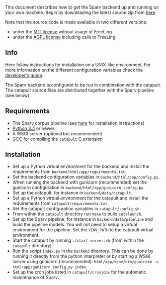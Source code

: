 This document describes how to get the Sparv backend up and running on your own machine. Begin by downloading the latest source zip from [here](https://spraakbanken.gu.se/lb/pub/sparv.dist/sparv_backend/?C=M;O=D).

Note that the source code is made available in two different versions:

* under the [MIT license](https://opensource.org/licenses/MIT) without usage of FreeLing
* under the [AGPL license](http://www.gnu.org/licenses/agpl.html) including calls to FreeLing


## Info
Here follow instructions for installation on a UNIX-like environment.
For more information on the different configuration variables check the [developer's guide](https://spraakbanken.gu.se/eng/research/infrastructure/sparv/developersguides).

The Sparv backend is configured to be run in combination with the catapult. The catapult source files are distributed together with the Sparv pipeline (see below).

## Requirements

* The Sparv corpus pipeline (see [here](https://spraakbanken.gu.se/eng/research/infrastructure/sparv/distribution/pipeline) for installation instructions)
* [Python 3.4](http://python.org/) or newer
* A WSGI server (optional but recommended)
* [GCC](http://gcc.gnu.org/install) for compiling the `catapult` C extension

## Installation

* Set up a Python virtual environment for the backend and install the requirements from `backend/html/app/requirements.txt`.
* Set the backend configuration variables in `backend/html/app/config.py`.
* When running the backend with gunicorn (recommended) set the gunicorn
  configuration in `backend/html/app/gunicorn_config.py`.
* Set up the catapult, for instance in `backend/data/catapult`.
* Set up a Python virtual environment for the catapult and install the requirements from `catapult/requirements.txt`.
* Set the catapult configuration variables in `catapult/config.sh`.
* From within the `catapult` directory run `make` to build `catalaunch`.
* Set up the Sparv pipeline, for instance in `backend/data/pipeline` and build the pipeline models.
  You will not need to setup a virtual environment for the pipeline. Set the `VENV_PATH` to the
  catapult virtual environment.
* Start the catapult by running `./start-server.sh` (from within the `catapult` directory).
* Run the script `index.py` in the `backend` directory.
  This can be done by running it directly from the python interpreter or by starting a
  WSGI server using gunicorn (recommended): `html/app/venv/bin/gunicorn -c html/app/gunicorn_config.py index`.
* Set up the cron jobs listed in `catapult/cronjobs` for the automatic
maintenance of Sparv.
